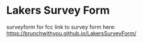 # Lakers Survey Form
surveyform for fcc
link to survey form here: https://brunchwithyou.github.io/LakersSurveyForm/
